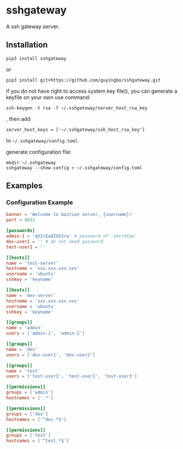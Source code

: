 # sshgateway
A ssh gateway server.

## Installation

`pip3 install sshgateway`

or

`pip3 install git+https://github.com/guyingbo/sshgateway.git`

if you do not have right to access system key file(), you can generate a keyfile on your own use command:

`ssh-keygen -t rsa -f ~/.sshgateway/server_host_rsa_key`

, then add

`server_host_keys = ['~/.sshgateway/ssh_host_rsa_key']`

to `~/.sshgateway/config.toml`.


generate configuration file:

~~~shell
mkdir ~/.sshgateway
sshgateway --show-config > ~/.sshgateway/config.toml
~~~

## Examples

### Configuration Example

~~~toml
banner = 'Welcome to bastion server, {username}!'
port = 8022

[passwords]
admin-1 = 'qV2iEadIGV2rw' # password of 'secretpw'
dev-user1 = '' # do not need password
test-user1 = ''

[[hosts]]
name = 'test-server'
hostname = 'xxx.xxx.xxx.xxx'
username = 'ubuntu'
sshkey = 'keyname'

[[hosts]]
name = 'dev-server'
hostname = 'xxx.xxx.xxx.xxx'
username = 'ubuntu'
sshkey = 'keyname'

[[groups]]
name = 'admin'
users = ['admin-1', 'admin-2']

[[groups]]
name = 'dev'
users = ['dev-user1', 'dev-user2']

[[groups]]
name = 'test'
users = ['test-user1', 'test-user2', 'test-user3']

[[permissions]]
groups = ['admin']
hostnames = ['.*']

[[permissions]]
groups = ['dev']
hostnames = ['^dev.*$']

[[permissions]]
groups = ['test']
hostnames = ['^test.*$']
~~~
